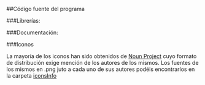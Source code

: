 ##Código fuente del programa


###Librerías:


###Documentación:

###Iconos

La mayoría de los iconos han sido obtenidos de [Noun Project](https://thenounproject.com/)
cuyo formato de distribución exige mención de los autores de los mismos. Los fuentes de los
mismos en .png juto a cada uno de sus autores podéis encontrarlos en la carpeta [iconsInfo](https://github.com/juanAFernandez/sistemasMultimediaJava/tree/master/AllOpenMOJ/OpenMOJ/iconsInfo)
